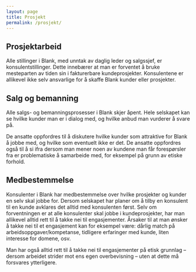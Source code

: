 ```yaml
---
layout: page
title: Prosjekt
permalink: /prosjekt/
---
```


## Prosjektarbeid
Alle stillinger i Blank, med unntak av daglig leder og salgssjef, er konsulentstillinger. Dette innebærer at man er forventet å bruke mesteparten av tiden sin i fakturerbare kundeprosjekter. Konsulentene er allikevel ikke selv ansvarlige for å skaffe Blank kunder eller prosjekter.

## Salg og bemanning
Alle salgs- og bemanningsprosesser i Blank skjer åpent. Hele selskapet kan se hvilke kunder man er i dialog med, og hvilke anbud man vurderer å svare på.

De ansatte oppfordres til å diskutere hvilke kunder som attraktive for Blank å jobbe med, og hvilke som eventuelt ikke er det. De ansatte oppfordres også til å si ifra dersom man mener noen av kundene man får forespørsler fra er problematiske å samarbeide med, for eksempel på grunn av etiske forhold.

## Medbestemmelse
Konsulenter i Blank har medbestemmelse over hvilke prosjekter og kunder en selv skal jobbe for. Dersom selskapet har planer om å tilby en konsulent til en kunde avklares det alltid med konsulenten først. Selv om forventningen er at alle konsulenter skal jobbe i kundeprosjekter, har man allikevel alltid rett til å takke nei til engasjementer. Årsaker til at man ønsker å takke nei til et engasjement kan for eksempel være: dårlig match på arbeidsoppgaver/kompetanse, tidligere erfaringer med kunde, liten interesse for domene, osv.

Man har også alltid rett til å takke nei til engasjementer på etisk grunnlag – dersom arbeidet strider mot ens egen overbevisning – uten at dette må forsvares ytterligere.

